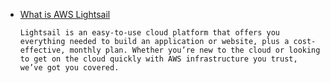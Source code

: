 * [What is AWS Lightsail](https://aws.amazon.com/lightsail/)

   `Lightsail is an easy-to-use cloud platform that offers you everything needed to build an application or website, plus a cost-effective, monthly plan. Whether you’re new to the cloud or looking to get on the cloud quickly with AWS infrastructure you trust, we’ve got you covered.`
